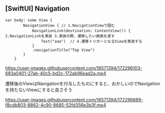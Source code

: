 ## [SwiftUI] Navigation

```
var body: some View {
        NavigationView { // 1.NavigationViewで囲む
            NavigationLink(destination: ContentView()) {　2.NavigationLinkを実装 3.実装の際、遷移したい画面を渡す
                Text("aaa")  // 4.遷移トリガーとなるViewを実装する 
            }
            .navigationTitle("Top View")
        }
    }
```

https://user-images.githubusercontent.com/16571394/172296103-683a0401-27ab-40c5-bd2c-172ab96ead2a.mp4

遷移後のViewはNavigationを付与したものにすると、おかしいのでNavigationを持たないViewにすると良さそう

https://user-images.githubusercontent.com/16571394/172296689-f8cdb803-8862-4c90-8685-52fd356e3b3f.mp4

